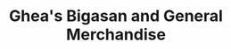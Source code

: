 ---
title: "Ghea's Bigasan and General Merchandise"
url: /cabanatuan-city/gheas-bigasan-and-general-merchandise/
shop: convenience
---